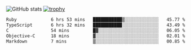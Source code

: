 ![GitHub stats](https://github-readme-stats.vercel.app/api?username=ksk001100&show_icons=true&theme=tokyonight)
[![trophy](https://github-profile-trophy.vercel.app/?username=ksk001100&theme=onedark)](https://github.com/ryo-ma/github-profile-trophy)

<!--START_SECTION:waka-->

```txt
Ruby             6 hrs 53 mins   ███████████▒░░░░░░░░░░░░░   45.77 %
TypeScript       6 hrs 32 mins   ███████████░░░░░░░░░░░░░░   43.49 %
C                54 mins         █▓░░░░░░░░░░░░░░░░░░░░░░░   06.05 %
Objective-C      18 mins         ▓░░░░░░░░░░░░░░░░░░░░░░░░   02.01 %
Markdown         7 mins          ▒░░░░░░░░░░░░░░░░░░░░░░░░   00.85 %
```

<!--END_SECTION:waka-->
